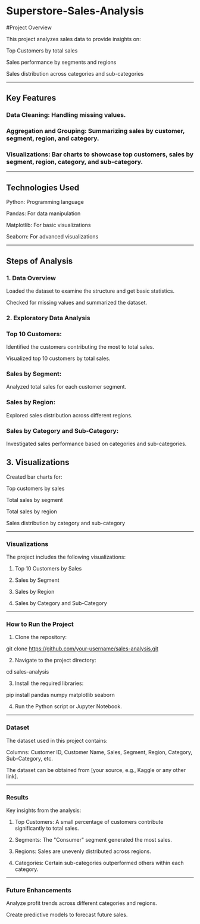 # Superstore-Sales-Analysis
#Project Overview

This project analyzes sales data to provide insights on:

Top Customers by total sales

Sales performance by segments and regions

Sales distribution across categories and sub-categories



---

## Key Features

### Data Cleaning: Handling missing values.

### Aggregation and Grouping: Summarizing sales by customer, segment, region, and category.

### Visualizations: Bar charts to showcase top customers, sales by segment, region, category, and sub-category.



---

## Technologies Used

Python: Programming language

Pandas: For data manipulation

Matplotlib: For basic visualizations

Seaborn: For advanced visualizations



---

## Steps of Analysis

### 1. Data Overview

Loaded the dataset to examine the structure and get basic statistics.

Checked for missing values and summarized the dataset.


### 2. Exploratory Data Analysis

### Top 10 Customers:

Identified the customers contributing the most to total sales.

Visualized top 10 customers by total sales.


### Sales by Segment:

Analyzed total sales for each customer segment.


### Sales by Region:

Explored sales distribution across different regions.


### Sales by Category and Sub-Category:

Investigated sales performance based on categories and sub-categories.



## 3. Visualizations

Created bar charts for:

Top customers by sales

Total sales by segment

Total sales by region

Sales distribution by category and sub-category




---

### Visualizations

The project includes the following visualizations:

1. Top 10 Customers by Sales


2. Sales by Segment


3. Sales by Region


4. Sales by Category and Sub-Category




---

### How to Run the Project

1. Clone the repository:

git clone https://github.com/your-username/sales-analysis.git


2. Navigate to the project directory:

cd sales-analysis


3. Install the required libraries:

pip install pandas numpy matplotlib seaborn


4. Run the Python script or Jupyter Notebook.




---

### Dataset

The dataset used in this project contains:

Columns: Customer ID, Customer Name, Sales, Segment, Region, Category, Sub-Category, etc.

The dataset can be obtained from [your source, e.g., Kaggle or any other link].



---

### Results

Key insights from the analysis:

1. Top Customers: A small percentage of customers contribute significantly to total sales.


2. Segments: The "Consumer" segment generated the most sales.


3. Regions: Sales are unevenly distributed across regions.


4. Categories: Certain sub-categories outperformed others within each category.




---

### Future Enhancements

Analyze profit trends across different categories and regions.

Create predictive models to forecast future sales.


